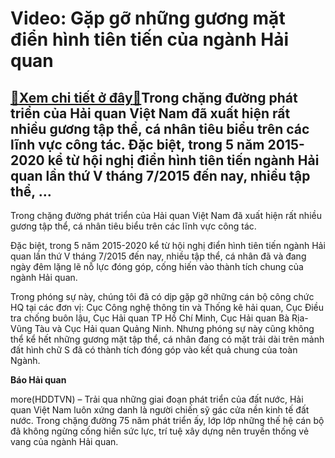 Video: Gặp gỡ những gương mặt điển hình tiên tiến của ngành Hải quan
====================================================================

[:gift:Xem chi tiết ở đây:gift:](https://hddtvn.com/video-gap-go-nhung-guong-mat-dien-hinh-tien-tien-cua-nganh-hai-quan/)Trong chặng đường phát triển của Hải quan Việt Nam đã xuất hiện rất nhiều gương tập thể, cá nhân tiêu biểu trên các lĩnh vực công tác. Đặc biệt, trong 5 năm 2015-2020 kể từ hội nghị điển hình tiên tiến ngành Hải quan lần thứ V tháng 7/2015 đến nay, nhiều tập thể, …
-------------------------------------------------------------------------------------------------------------------------------------------------------------------------------------------------------------------------------------------------------------------------


Trong chặng đường phát triển của Hải quan Việt Nam đã xuất hiện rất nhiều gương tập thể, cá nhân tiêu biểu trên các lĩnh vực công tác.


Đặc biệt, trong 5 năm 2015-2020 kể từ hội nghị điển hình tiên tiến ngành Hải quan lần thứ V tháng 7/2015 đến nay, nhiều tập thể, cá nhân đã và đang ngày đêm lặng lẽ nỗ lực đóng góp, cống hiến vào thành tích chung của ngành Hải quan.


Trong phóng sự này, chúng tôi đã có dịp gặp gỡ những cán bộ công chức HQ tại các đơn vị: Cục Công nghệ thông tin và Thống kê hải quan, Cục Điều tra chống buôn lậu, Cục Hải quan TP Hồ Chí Minh, Cục Hải quan Bà Rịa- Vũng Tàu và Cục Hải quan Quảng Ninh. Nhưng phóng sự này cũng không thể kể hết những gương mặt tập thể, cá nhân đang có mặt trải dài trên mảnh đất hình chữ S đã có thành tích đóng góp vào kết quả chung của toàn Ngành.





**Báo Hải quan**



more(HDDTVN) – Trải qua những giai đoạn phát triển của đất nước, Hải quan Việt Nam luôn xứng danh là người chiến sỹ gác cửa nền kinh tế đất nước. Trong chặng đường 75 năm phát triển ấy, lớp lớp những thế hệ cán bộ đã không ngừng cống hiến sức lực, trí tuệ xây dựng nên truyền thống vẻ vang của ngành Hải quan.

